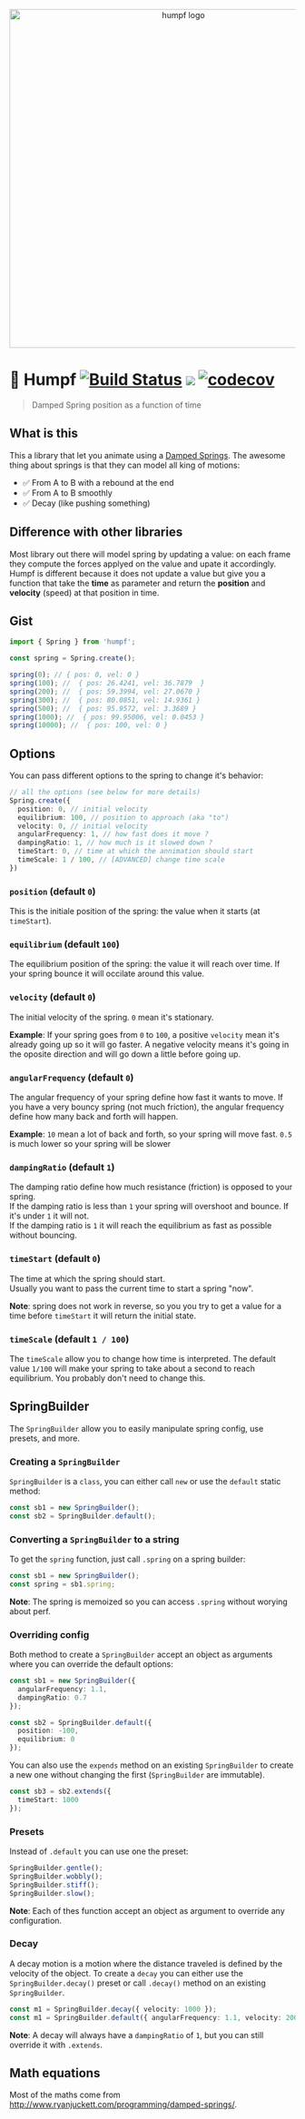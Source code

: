 <p align="center">
  <img src="https://github.com/etienne-dldc/humpf/blob/master/design/logo.png" width="597" alt="humpf logo">
</p>

# 📐 Humpf [![Build Status](https://travis-ci.org/etienne-dldc/humpf.svg?branch=master)](https://travis-ci.org/etienne-dldc/humpf) [![](https://badgen.net/bundlephobia/minzip/humpf)](https://bundlephobia.com/result?p=humpf) [![codecov](https://codecov.io/gh/etienne-dldc/humpf/branch/master/graph/badge.svg)](https://codecov.io/gh/etienne-dldc/humpf)

> Damped Spring position as a function of time

## What is this

This a library that let you animate using a [Damped Springs](http://www.ryanjuckett.com/programming/damped-springs/). The awesome thing about springs is that they can model all king of motions:

- ✅ From A to B with a rebound at the end
- ✅ From A to B smoothly
- ✅ Decay (like pushing something)

## Difference with other libraries

Most library out there will model spring by updating a value: on each frame they compute the forces applyed on the value and upate it accordingly.
Humpf is different because it does not update a value but give you a function that take the **time** as parameter and return the **position** and **velocity** (speed) at that position in time.

## Gist

```ts
import { Spring } from 'humpf';

const spring = Spring.create();

spring(0); // { pos: 0, vel: 0 }
spring(100); //  { pos: 26.4241, vel: 36.7879  }
spring(200); //  { pos: 59.3994, vel: 27.0670 }
spring(300); //  { pos: 80.0851, vel: 14.9361 }
spring(500); //  { pos: 95.9572, vel: 3.3689 }
spring(1000); //  { pos: 99.95006, vel: 0.0453 }
spring(10000); //  { pos: 100, vel: 0 }
```

## Options

You can pass different options to the spring to change it's behavior:

```ts
// all the options (see below for more details)
Spring.create({
  position: 0, // initial velocity
  equilibrium: 100, // position to approach (aka "to")
  velocity: 0, // initial velocity
  angularFrequency: 1, // how fast does it move ?
  dampingRatio: 1, // how much is it slowed down ?
  timeStart: 0, // time at which the annimation should start
  timeScale: 1 / 100, // [ADVANCED] change time scale
})
```

### `position` (default `0`)

This is the initiale position of the spring: the value when it starts (at `timeStart`).

### `equilibrium` (default `100`)

The equilibrium position of the spring: the value it will reach over time. If your spring bounce it will occilate around this value.

### `velocity` (default `0`)

The initial velocity of the spring. `0` mean it's stationary.

**Example**: If your spring goes from `0` to `100`, a positive `velocity` mean it's already going up so it will go faster. A negative velocity means it's going in the oposite direction and will go down a little before going up.

### `angularFrequency` (default `0`)

The angular frequency of your spring define how fast it wants to move. If you have a very bouncy spring (not much friction), the angular frequency define how many back and forth will happen.

**Example**: `10` mean a lot of back and forth, so your spring will move fast. `0.5` is much lower so your spring will be slower

### `dampingRatio` (default `1`)

The damping ratio define how much resistance (friction) is opposed to your spring.  
If the damping ratio is less than `1` your spring will overshoot and bounce. If it's under `1` it will not.  
If the damping ratio is `1` it will reach the equilibrium as fast as possible without bouncing.  

### `timeStart` (default `0`)

The time at which the spring should start.  
Usually you want to pass the current time to start a spring "now".  

**Note**: spring does not work in reverse, so you you try to get a value for a time before `timeStart` it will return the initial state.

### `timeScale` (default `1 / 100`)

The `timeScale` allow you to change how time is interpreted. The default value `1/100` will make your spring to take about a second to reach equilibrium. You probably don't need to change this.

## SpringBuilder

The `SpringBuilder` allow you to easily manipulate spring config, use presets, and more.

### Creating a `SpringBuilder`

`SpringBuilder` is a `class`, you can either call `new` or use the `default` static method:

```ts
const sb1 = new SpringBuilder();
const sb2 = SpringBuilder.default();
```

### Converting a `SpringBuilder` to a string

To get the `spring` function, just call `.spring` on a spring builder:

```ts
const sb1 = new SpringBuilder();
const spring = sb1.spring;
```

**Note**: The spring is memoized so you can access `.spring` without worying about perf.

### Overriding config

Both method to create a `SpringBuilder` accept an object as arguments where you can override the default options:

```ts
const sb1 = new SpringBuilder({
  angularFrequency: 1.1,
  dampingRatio: 0.7
});

const sb2 = SpringBuilder.default({
  position: -100,
  equilibrium: 0
});
```

You can also use the `expends` method on an existing `SpringBuilder` to create a new one without changing the first (`SpringBuilder` are immutable).

```ts
const sb3 = sb2.extends({
  timeStart: 1000
});
```

### Presets

Instead of `.default` you can use one the preset:

```ts
SpringBuilder.gentle();
SpringBuilder.wobbly();
SpringBuilder.stiff();
SpringBuilder.slow();
```

**Note**: Each of thes function accept an object as argument to override any configuration.

### Decay

A decay motion is a motion where the distance traveled is defined by the velocity of the object.
To create a `decay` you can either use the `SpringBuilder.decay()` preset or call `.decay()` method on an existing `SpringBuilder`.

```ts
const m1 = SpringBuilder.decay({ velocity: 1000 });
const m1 = SpringBuilder.default({ angularFrequency: 1.1, velocity: 2000 }).decay();
```

**Note**: A decay will always have a `dampingRatio` of `1`, but you can still override it with `.extends`.

## Math equations

Most of the maths come from http://www.ryanjuckett.com/programming/damped-springs/.
